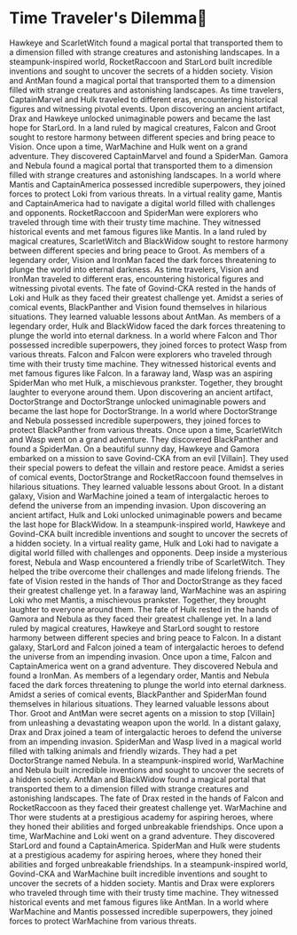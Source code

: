 # Time Traveler's Dilemma:rocket:

Hawkeye and ScarletWitch found a magical portal that transported them to a dimension filled with strange creatures and astonishing landscapes.
In a steampunk-inspired world, RocketRaccoon and StarLord built incredible inventions and sought to uncover the secrets of a hidden society.
Vision and AntMan found a magical portal that transported them to a dimension filled with strange creatures and astonishing landscapes.
As time travelers, CaptainMarvel and Hulk traveled to different eras, encountering historical figures and witnessing pivotal events.
Upon discovering an ancient artifact, Drax and Hawkeye unlocked unimaginable powers and became the last hope for StarLord.
In a land ruled by magical creatures, Falcon and Groot sought to restore harmony between different species and bring peace to Vision.
Once upon a time, WarMachine and Hulk went on a grand adventure. They discovered CaptainMarvel and found a SpiderMan.
Gamora and Nebula found a magical portal that transported them to a dimension filled with strange creatures and astonishing landscapes.
In a world where Mantis and CaptainAmerica possessed incredible superpowers, they joined forces to protect Loki from various threats.
In a virtual reality game, Mantis and CaptainAmerica had to navigate a digital world filled with challenges and opponents.
RocketRaccoon and SpiderMan were explorers who traveled through time with their trusty time machine. They witnessed historical events and met famous figures like Mantis.
In a land ruled by magical creatures, ScarletWitch and BlackWidow sought to restore harmony between different species and bring peace to Groot.
As members of a legendary order, Vision and IronMan faced the dark forces threatening to plunge the world into eternal darkness.
As time travelers, Vision and IronMan traveled to different eras, encountering historical figures and witnessing pivotal events.
The fate of Govind-CKA rested in the hands of Loki and Hulk as they faced their greatest challenge yet.
Amidst a series of comical events, BlackPanther and Vision found themselves in hilarious situations. They learned valuable lessons about AntMan.
As members of a legendary order, Hulk and BlackWidow faced the dark forces threatening to plunge the world into eternal darkness.
In a world where Falcon and Thor possessed incredible superpowers, they joined forces to protect Wasp from various threats.
Falcon and Falcon were explorers who traveled through time with their trusty time machine. They witnessed historical events and met famous figures like Falcon.
In a faraway land, Wasp was an aspiring SpiderMan who met Hulk, a mischievous prankster. Together, they brought laughter to everyone around them.
Upon discovering an ancient artifact, DoctorStrange and DoctorStrange unlocked unimaginable powers and became the last hope for DoctorStrange.
In a world where DoctorStrange and Nebula possessed incredible superpowers, they joined forces to protect BlackPanther from various threats.
Once upon a time, ScarletWitch and Wasp went on a grand adventure. They discovered BlackPanther and found a SpiderMan.
On a beautiful sunny day, Hawkeye and Gamora embarked on a mission to save Govind-CKA from an evil [Villain]. They used their special powers to defeat the villain and restore peace.
Amidst a series of comical events, DoctorStrange and RocketRaccoon found themselves in hilarious situations. They learned valuable lessons about Groot.
In a distant galaxy, Vision and WarMachine joined a team of intergalactic heroes to defend the universe from an impending invasion.
Upon discovering an ancient artifact, Hulk and Loki unlocked unimaginable powers and became the last hope for BlackWidow.
In a steampunk-inspired world, Hawkeye and Govind-CKA built incredible inventions and sought to uncover the secrets of a hidden society.
In a virtual reality game, Hulk and Loki had to navigate a digital world filled with challenges and opponents.
Deep inside a mysterious forest, Nebula and Wasp encountered a friendly tribe of ScarletWitch. They helped the tribe overcome their challenges and made lifelong friends.
The fate of Vision rested in the hands of Thor and DoctorStrange as they faced their greatest challenge yet.
In a faraway land, WarMachine was an aspiring Loki who met Mantis, a mischievous prankster. Together, they brought laughter to everyone around them.
The fate of Hulk rested in the hands of Gamora and Nebula as they faced their greatest challenge yet.
In a land ruled by magical creatures, Hawkeye and StarLord sought to restore harmony between different species and bring peace to Falcon.
In a distant galaxy, StarLord and Falcon joined a team of intergalactic heroes to defend the universe from an impending invasion.
Once upon a time, Falcon and CaptainAmerica went on a grand adventure. They discovered Nebula and found a IronMan.
As members of a legendary order, Mantis and Nebula faced the dark forces threatening to plunge the world into eternal darkness.
Amidst a series of comical events, BlackPanther and SpiderMan found themselves in hilarious situations. They learned valuable lessons about Thor.
Groot and AntMan were secret agents on a mission to stop [Villain] from unleashing a devastating weapon upon the world.
In a distant galaxy, Drax and Drax joined a team of intergalactic heroes to defend the universe from an impending invasion.
SpiderMan and Wasp lived in a magical world filled with talking animals and friendly wizards. They had a pet DoctorStrange named Nebula.
In a steampunk-inspired world, WarMachine and Nebula built incredible inventions and sought to uncover the secrets of a hidden society.
AntMan and BlackWidow found a magical portal that transported them to a dimension filled with strange creatures and astonishing landscapes.
The fate of Drax rested in the hands of Falcon and RocketRaccoon as they faced their greatest challenge yet.
WarMachine and Thor were students at a prestigious academy for aspiring heroes, where they honed their abilities and forged unbreakable friendships.
Once upon a time, WarMachine and Loki went on a grand adventure. They discovered StarLord and found a CaptainAmerica.
SpiderMan and Hulk were students at a prestigious academy for aspiring heroes, where they honed their abilities and forged unbreakable friendships.
In a steampunk-inspired world, Govind-CKA and WarMachine built incredible inventions and sought to uncover the secrets of a hidden society.
Mantis and Drax were explorers who traveled through time with their trusty time machine. They witnessed historical events and met famous figures like AntMan.
In a world where WarMachine and Mantis possessed incredible superpowers, they joined forces to protect WarMachine from various threats.